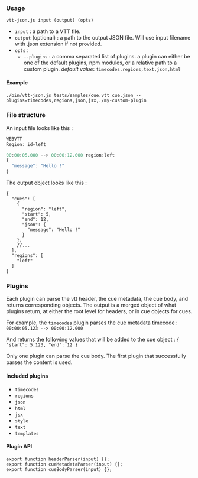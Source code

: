 ### Usage
```
vtt-json.js input (output) (opts)
```

* `input` : a path to a VTT file.
* `output` (optional) : a path to the output JSON file. Will use input filename with .json extension if not provided.
* `opts` :
	* `--plugins` : a comma separated list of plugins. a plugin can either be one of the default plugins, npm modules, or a relative path to a custom plugin. *default value*: `timecodes,regions,text,json,html`

#### Example
```
./bin/vtt-json.js tests/samples/cue.vtt cue.json --plugins=timecodes,regions,json,jsx,./my-custom-plugin
```

### File structure
An input file looks like this :
```js
WEBVTT
Region: id=left

00:00:05.000 --> 00:00:12.000 region:left
{
  "message": "Hello !"
}
```

The output object looks like this :
```
{
  "cues": [
    {
      "region": "left",
      "start": 5,
      "end": 12,
      "json": {
        "message": "Hello !"
      }
    },
    //...
  ],
  "regions": [
    "left"
  ]
}
```

### Plugins
Each plugin can parse the vtt header, the cue metadata, the cue body, and returns corresponding objects. The output is a merged object of what plugins return, at either the root level for headers, or in cue objects for cues.

For example, the `timecodes` plugin parses the cue metadata timecode :
`00:00:05.123 --> 00:00:12.000`

And returns the following values that will be added to the cue object : 
`{ "start": 5.123, "end": 12 }`

Only one plugin can parse the cue body. The first plugin that successfully parses the content is used.

#### Included plugins
* `timecodes`
* `regions`
* `json`
* `html`
* `jsx`
* `style`
* `text`
* `templates`

#### Plugin API
```
export function headerParser(input) {};
export function cueMetadataParser(input) {};
export function cueBodyParser(input) {};
```
